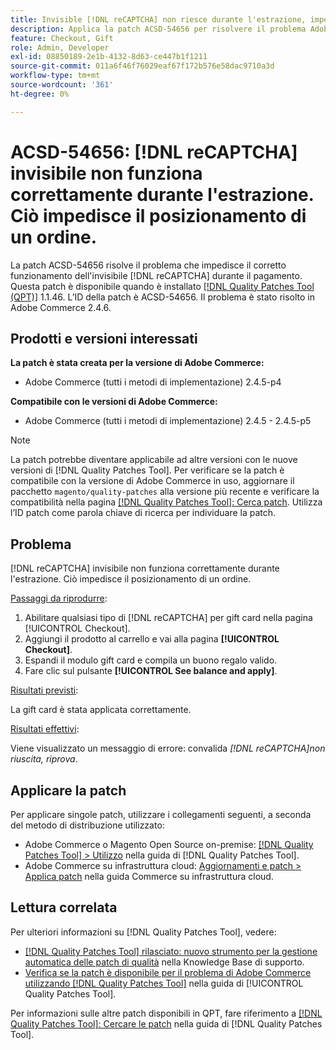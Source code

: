 ```yaml
---
title: Invisible [!DNL reCAPTCHA] non riesce durante l'estrazione, impedendo il posizionamento dell'ordine
description: Applica la patch ACSD-54656 per risolvere il problema Adobe Commerce in cui l'invisibile [!DNL reCAPTCHA] non funziona correttamente durante l'estrazione, impedendo il posizionamento di un ordine.
feature: Checkout, Gift
role: Admin, Developer
exl-id: 08850189-2e1b-4132-8d63-ce447b1f1211
source-git-commit: 011a6f46f76029eaf67f172b576e58dac9710a3d
workflow-type: tm+mt
source-wordcount: '361'
ht-degree: 0%

---
```


# ACSD-54656: [!DNL reCAPTCHA] invisibile non funziona correttamente durante l&#39;estrazione. Ciò impedisce il posizionamento di un ordine.

La patch ACSD-54656 risolve il problema che impedisce il corretto funzionamento dell&#39;invisibile [!DNL reCAPTCHA] durante il pagamento. Questa patch è disponibile quando è installato [[!DNL Quality Patches Tool (QPT)]](https://experienceleague.adobe.com/en/docs/commerce-operations/tools/quality-patches-tool/quality-patches-tool-to-self-serve-quality-patches) 1.1.46. L’ID della patch è ACSD-54656. Il problema è stato risolto in Adobe Commerce 2.4.6.

## Prodotti e versioni interessati

**La patch è stata creata per la versione di Adobe Commerce:**

* Adobe Commerce (tutti i metodi di implementazione) 2.4.5-p4

**Compatibile con le versioni di Adobe Commerce:**

* Adobe Commerce (tutti i metodi di implementazione) 2.4.5 - 2.4.5-p5

>[!NOTE]
>
>La patch potrebbe diventare applicabile ad altre versioni con le nuove versioni di [!DNL Quality Patches Tool]. Per verificare se la patch è compatibile con la versione di Adobe Commerce in uso, aggiornare il pacchetto `magento/quality-patches` alla versione più recente e verificare la compatibilità nella pagina [[!DNL Quality Patches Tool]: Cerca patch](https://experienceleague.adobe.com/tools/commerce-quality-patches/index.html). Utilizza l’ID patch come parola chiave di ricerca per individuare la patch.

## Problema

[!DNL reCAPTCHA] invisibile non funziona correttamente durante l&#39;estrazione. Ciò impedisce il posizionamento di un ordine.

<u>Passaggi da riprodurre</u>:

1. Abilitare qualsiasi tipo di [!DNL reCAPTCHA] per gift card nella pagina [!UICONTROL Checkout].
1. Aggiungi il prodotto al carrello e vai alla pagina **[!UICONTROL Checkout]**.
1. Espandi il modulo gift card e compila un buono regalo valido.
1. Fare clic sul pulsante **[!UICONTROL See balance and apply]**.

<u>Risultati previsti</u>:

La gift card è stata applicata correttamente.

<u>Risultati effettivi</u>:

Viene visualizzato un messaggio di errore: convalida *[!DNL reCAPTCHA]non riuscita, riprova*.

## Applicare la patch

Per applicare singole patch, utilizzare i collegamenti seguenti, a seconda del metodo di distribuzione utilizzato:

* Adobe Commerce o Magento Open Source on-premise: [[!DNL Quality Patches Tool] > Utilizzo](/help/tools/quality-patches-tool/usage.md) nella guida di [!DNL Quality Patches Tool].
* Adobe Commerce su infrastruttura cloud: [Aggiornamenti e patch > Applica patch](https://experienceleague.adobe.com/docs/commerce-cloud-service/user-guide/develop/upgrade/apply-patches.html) nella guida Commerce su infrastruttura cloud.

## Lettura correlata

Per ulteriori informazioni su [!DNL Quality Patches Tool], vedere:

* [[!DNL Quality Patches Tool] rilasciato: nuovo strumento per la gestione automatica delle patch di qualità](https://experienceleague.adobe.com/en/docs/commerce-operations/tools/quality-patches-tool/quality-patches-tool-to-self-serve-quality-patches) nella Knowledge Base di supporto.
* [Verifica se la patch è disponibile per il problema di Adobe Commerce utilizzando  [!DNL Quality Patches Tool]](/help/tools/quality-patches-tool/patches-available-in-qpt/check-patch-for-magento-issue-with-magento-quality-patches.md) nella guida di [!UICONTROL Quality Patches Tool].


Per informazioni sulle altre patch disponibili in QPT, fare riferimento a [[!DNL Quality Patches Tool]: Cercare le patch](https://experienceleague.adobe.com/tools/commerce-quality-patches/index.html) nella guida di [!DNL Quality Patches Tool].
